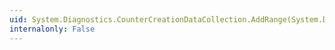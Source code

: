```yaml
---
uid: System.Diagnostics.CounterCreationDataCollection.AddRange(System.Diagnostics.CounterCreationData[])
internalonly: False
---
```

